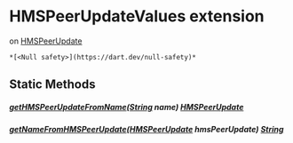 


# HMSPeerUpdateValues extension
on [HMSPeerUpdate](../hmssdk_flutter/HMSPeerUpdate-class.md)







    *[<Null safety>](https://dart.dev/null-safety)*









## Static Methods

##### [getHMSPeerUpdateFromName](../hmssdk_flutter/HMSPeerUpdateValues/getHMSPeerUpdateFromName.md)([String](https://api.flutter.dev/flutter/dart-core/String-class.html) name) [HMSPeerUpdate](../hmssdk_flutter/HMSPeerUpdate-class.md)



   




##### [getNameFromHMSPeerUpdate](../hmssdk_flutter/HMSPeerUpdateValues/getNameFromHMSPeerUpdate.md)([HMSPeerUpdate](../hmssdk_flutter/HMSPeerUpdate-class.md) hmsPeerUpdate) [String](https://api.flutter.dev/flutter/dart-core/String-class.html)



   










